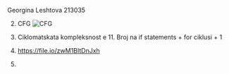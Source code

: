 
Georgina Leshtova 213035

2. CFG
![CFG](https://postimg.cc/sB1Xm0qw)
3. Ciklomatskata kompleksnost e 11. Broj na if statements + for ciklusi + 1

4. https://file.io/zwM1BItDnJxh

5. 
